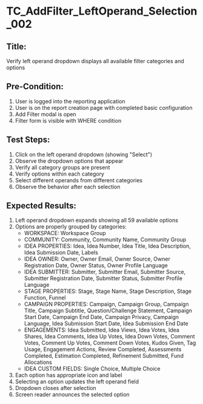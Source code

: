 # TC_AddFilter_LeftOperand_Selection_002

## Title:
Verify left operand dropdown displays all available filter categories and options

## Pre-Condition:
1. User is logged into the reporting application
2. User is on the report creation page with completed basic configuration
3. Add Filter modal is open
4. Filter form is visible with WHERE condition

## Test Steps:
1. Click on the left operand dropdown (showing "Select")
2. Observe the dropdown options that appear
3. Verify all category groups are present
4. Verify options within each category
5. Select different operands from different categories
6. Observe the behavior after each selection

## Expected Results:
1. Left operand dropdown expands showing all 59 available options
2. Options are properly grouped by categories:
   - WORKSPACE: Workspace Group
   - COMMUNITY: Community, Community Name, Community Group
   - IDEA PROPERTIES: Idea, Idea Number, Idea Title, Idea Description, Idea Submission Date, Labels
   - IDEA OWNER: Owner, Owner Email, Owner Source, Owner Registration Date, Owner Status, Owner Profile Language
   - IDEA SUBMITTER: Submitter, Submitter Email, Submitter Source, Submitter Registration Date, Submitter Status, Submitter Profile Language
   - STAGE PROPERTIES: Stage, Stage Name, Stage Description, Stage Function, Funnel
   - CAMPAIGN PROPERTIES: Campaign, Campaign Group, Campaign Title, Campaign Subtitle, Question/Challenge Statement, Campaign Start Date, Campaign End Date, Campaign Privacy, Campaign Language, Idea Submission Start Date, Idea Submission End Date
   - ENGAGEMENTS: Idea Submitted, Idea Views, Idea Votes, Idea Shares, Idea Comments, Idea Up Votes, Idea Down Votes, Comment Votes, Comment Up Votes, Comment Down Votes, Kudos Given, Tag Usage, Engagement Actions, Review Completed, Assessments Completed, Estimation Completed, Refinement Submitted, Fund Allocations
   - IDEA CUSTOM FIELDS: Single Choice, Multiple Choice
3. Each option has appropriate icon and label
4. Selecting an option updates the left operand field
5. Dropdown closes after selection
6. Screen reader announces the selected option